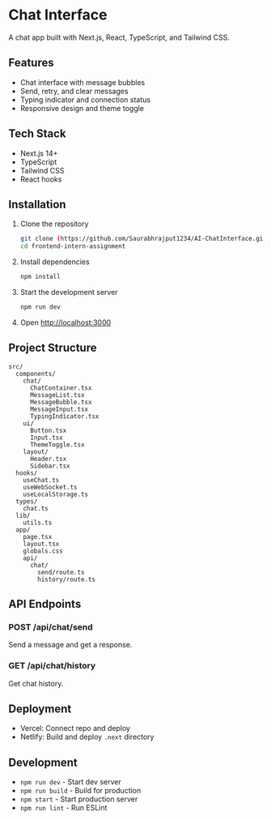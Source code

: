 # Chat Interface

A chat app built with Next.js, React, TypeScript, and Tailwind CSS.

## Features
- Chat interface with message bubbles
- Send, retry, and clear messages
- Typing indicator and connection status
- Responsive design and theme toggle

## Tech Stack
- Next.js 14+
- TypeScript
- Tailwind CSS
- React hooks

## Installation
1. Clone the repository
   ```bash
   git clone (https://github.com/Saurabhrajput1234/AI-ChatInterface.git)
   cd frontend-intern-assignment
   ```
2. Install dependencies
   ```bash
   npm install
   ```
3. Start the development server
   ```bash
   npm run dev
   ```
4. Open [http://localhost:3000](http://localhost:3000)

## Project Structure
```
src/
  components/
    chat/
      ChatContainer.tsx
      MessageList.tsx
      MessageBubble.tsx
      MessageInput.tsx
      TypingIndicator.tsx
    ui/
      Button.tsx
      Input.tsx
      ThemeToggle.tsx
    layout/
      Header.tsx
      Sidebar.tsx
  hooks/
    useChat.ts
    useWebSocket.ts
    useLocalStorage.ts
  types/
    chat.ts
  lib/
    utils.ts
  app/
    page.tsx
    layout.tsx
    globals.css
    api/
      chat/
        send/route.ts
        history/route.ts
```

## API Endpoints

### POST /api/chat/send
Send a message and get a response.

### GET /api/chat/history
Get chat history.

## Deployment
- Vercel: Connect repo and deploy
- Netlify: Build and deploy `.next` directory

## Development
- `npm run dev` - Start dev server
- `npm run build` - Build for production
- `npm start` - Start production server
- `npm run lint` - Run ESLint 

